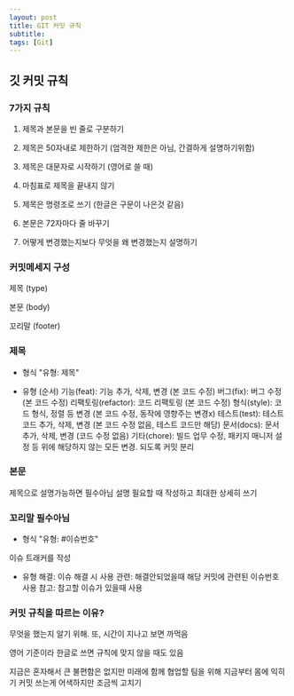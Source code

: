 ```yaml
---
layout: post
title: GIT 커밋 규칙
subtitle: 
tags: [Git]
---
```


## 깃 커밋 규칙


### 7가지 규칙

1. 제목과 본문을 빈 줄로 구분하기

2. 제목은 50자내로 제한하기
(엄격한 제한은 아님, 간결하게 설명하기위함)

3. 제목은 대문자로 시작하기
(영어로 쓸 때)

4. 마침표로 제목을 끝내지 않기

5. 제목은 명령조로 쓰기
(한글은 구문이 나은것 같음)

6. 본문은 72자마다 줄 바꾸기

7. 어떻게 변경했는지보다 무엇을 왜 변경했는지 설명하기

### 커밋메세지 구성

제목 (type)

본문 (body)

꼬리말 (footer)


### 제목

- 형식
"유형: 제목"

- 유형 (순서)
기능(feat): 기능 추가, 삭제, 변경 (본 코드 수정)
버그(fix): 버그 수정 (본 코드 수정)
리팩토링(refactor): 코드 리팩토링 (본 코드 수정)
형식(style): 코드 형식, 정렬 등 변경 (본 코드 수정, 동작에 영향주는 변경x)
테스트(test): 테스트코드 추가, 삭제, 변경 (본 코드 수정 없음, 테스트 코드만 해당)
문서(docs): 문서 추가, 삭제, 변경 (코드 수정 없음)
기타(chore): 빌드 업무 수정, 패키지 매니저 설정 등 위에 해당하지 않는 모든 변경. 되도록 커밋 분리


### 본문 

제목으로 설명가능하면 필수아님
설명 필요할 때 작성하고 최대한 상세히 쓰기


### 꼬리말 필수아님

- 형식
"유형: #이슈번호"

이슈 트래커를 작성

- 유형
해결: 이슈 해결 시 사용
관련: 해결안되었을때 해당 커밋에 관련된 이슈번호 사용
참고: 참고할 이슈가 있을때 사용


### 커밋 규칙을 따르는 이유?

무엇을 했는지 알기 위해.
또, 시간이 지나고 보면 까먹음

영어 기준이라 한글로 쓰면 규칙에 맞지 않을 때도 있음




지금은 혼자해서 큰 불편함은 없지만 미래에 함께 협업할 팀을 위해 지금부터 몸에 익히기
커밋 쓰는게 어색하지만 조금씩 고치기
